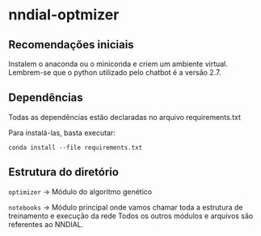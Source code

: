 # nndial-optmizer

## Recomendações iniciais
Instalem o anaconda ou o miniconda e criem um ambiente virtual. Lembrem-se que o python utilizado pelo chatbot é a versão 2.7.

## Dependências
Todas as dependências estão declaradas no arquivo requirements.txt

Para instalá-las, basta executar:

`conda install --file requirements.txt`

## Estrutura do diretório
`optimizer` -> Módulo do algoritmo genético

`notebooks` -> Módulo principal onde vamos chamar toda a estrutura de treinamento e execução da rede
Todos os outros módulos e arquivos são referentes ao NNDIAL.
